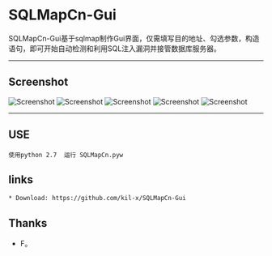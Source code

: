 # SQLMapCn-Gui


SQLMapCn-Gui基于sqlmap制作Gui界面，仅需填写目的地址、勾选参数，构造语句，即可开始自动检测和利用SQL注入漏洞并接管数据库服务器。

----
Screenshot
----

![Screenshot](https://github.com/kil-x/SQLMapCn-Gui/blob/master/images/1.png)
![Screenshot](https://github.com/kil-x/SQLMapCn-Gui/blob/master/images/2.png)
![Screenshot](https://github.com/kil-x/SQLMapCn-Gui/blob/master/images/3.png)
![Screenshot](https://github.com/kil-x/SQLMapCn-Gui/blob/master/images/4.png)
![Screenshot](https://github.com/kil-x/SQLMapCn-Gui/blob/master/images/5.png)

----


USE
----
  ```
使用python 2.7  运行 SQLMapCn.pyw
  ```

links
----
  ```
* Download: https://github.com/kil-x/SQLMapCn-Gui
  ```

Thanks
----
* F。

